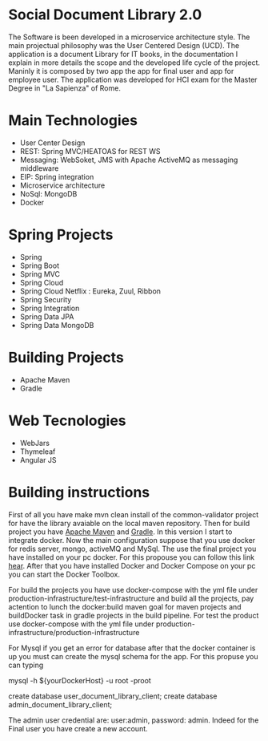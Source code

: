 # Social Document Library 2.0

The Software is been developed in a microservice architecture style.
The main projectual philosophy was the User Centered Design (UCD).
The application is a document Library for IT books, in the documentation I explain in more details the scope and the 
developed life cycle of the project. Maninly it is composed by two app the app for final user and app for employee user.
The application was developed for HCI exam for the Master Degree in "La Sapienza" of Rome.

# Main Technologies 
<ul>
    <li>User Center Design</li>
    <li>REST: Spring MVC/HEATOAS for REST WS </li> 
    <li>Messaging: WebSoket, JMS with Apache ActiveMQ as messaging middleware</li>
    <li>EIP: Spring integration</li>
    <li>Microservice architecture</li>
    <li>NoSql: MongoDB</li>
    <li>Docker</li>
</ul>

# Spring Projects
<ul>
    <li>Spring</li> 
    <li>Spring Boot</li>
    <li>Spring MVC</li>    
    <li>Spring Cloud</li> 
    <li>Spring Cloud Netflix : Eureka, Zuul, Ribbon</li> 
    <li>Spring Security</li>
    <li>Spring Integration</li>
    <li>Spring Data JPA</li>
    <li>Spring Data MongoDB</li>
</ul>

# Building Projects
<ul>
    <li>Apache Maven</li> 
    <li>Gradle</li>
</ul>

# Web Tecnologies
<ul>
    <li>WebJars</li>
    <li>Thymeleaf</li> 
    <li>Angular JS</li>
</ul>

# Building instructions
First of all you have make mvn clean install of the common-validator project for have the library avaiable on the local maven repository.
Then for build project you have <a href="https://maven.apache.org/">Apache Maven</a> and <a href="http://gradle.org/">Gradle</a>.
In this version I start to integrate docker. Now the main configuration suppose that you use docker for redis server, mongo, activeMQ and MySql.
The use the final project you have installed on your pc docker. For this propouse you can follow this link <a href="https://docs.docker.com/mac/">hear</a>.
After that you have installed Docker and Docker Compose on your pc you can start the Docker Toolbox.

For build the projects you have use docker-compose with the yml file under production-infrastructure/test-infrastructure and build all the projects, pay actention to lunch the 
docker:build maven goal for maven projects and buildDocker task in gradle projects in the build pipeline.
For test the product use docker-compose with the yml file under production-infrastructure/production-infrastructure 

For Mysql if you get an error for database after that the docker container is up you must can create the mysql schema for the app. For this propuse you can typing 

mysql -h ${yourDockerHost} -u root -proot

create database user_document_library_client;
create database admin_document_library_client;

The admin user credential are: user:admin, password: admin.
Indeed for the Final user you have create a new account.
